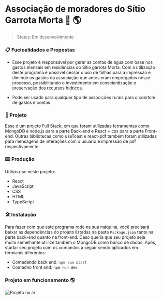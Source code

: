 # Associação de moradores do Sítio Garrota Morta :construction_worker: :earth_americas:


> Status: Em desenvolvimento


### 📋 Fucioalidades e Propostas

* Esse projeto é responsável por gerar as contas de água com base nos gastos mensais em residências do Sítio garrota Morta. Com a utilização deste programa é possível cessar o uso de folhas para a impressão e diminuir os gastos da associação que antes eram empregados nesse processo, possibilitando o investimento em conscientização e preservação dos recursos hídricos.

* Pode ser usado para qualquer tipo de associções rurais para o conrtole de gastos e contas

### 🔧 Projeto

Esse é um projeto Full Stack, em que foram utilizadas ferramentas como MongoDB e node.js para a parte Back-end e React + css para a parte Front-end. Outras bibliotecas como useToast e react-pdf também foram utilizadas para mensagens de interações com o usuário e impressão de pdf respectivamente. 

### ⌨️ Produção

Utilizou-se neste projeto: 
* React
* JavaScript
* CSS
* HTML
* TypeScript

### 🛠️ Instalação
Para fazer com que este programa rode na sua máquina, você precisará baixar as dependências do projeto listadas na pasta `Package.json` tanto na parte back-end quanto na front-end. Caso queria que seu projeto seja muito semelhante utiilize também o MongoDB como banco de dados. Após, startar seu projeto com os comandos a seguir sendo aplicados em termianis diferentes:

* Comadando back end: `npm run start`
* Comadno front end: `npm run dev`
 
 ### Projeto em funcionamento :earth_americas:

![Projeto no ar](https://github.com/Thauan-Fonseca/Associacao-Moradores-GM/blob/main/frontend/assets/imgCabecalho/associacao2.gif)
